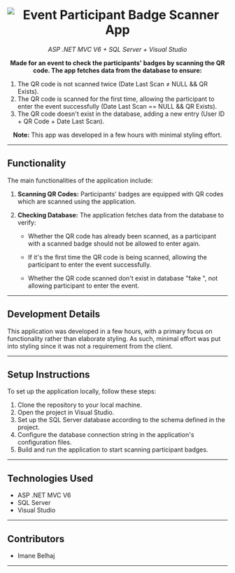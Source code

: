 <!-- README.md -->

<h1 align="center">
  <img src="https://img.shields.io/badge/-Event%20Participant%20Badge%20Scanner%20App-blue" alt="Event Participant Badge Scanner App">
</h1>

<p align="center">
  <em>ASP .NET MVC V6 + SQL Server + Visual Studio</em>
</p>

<p align="center">
  <strong>Made for an event to check the participants' badges by scanning the QR code. The app fetches data from the database to ensure:</strong>
</p>

<ol>
  <li>The QR code is not scanned twice (Date Last Scan ≠ NULL && QR Exists).</li>
  <li>The QR code is scanned for the first time, allowing the participant to enter the event successfully (Date Last Scan == NULL && QR Exists).</li>
  <li>The QR code doesn't exist in the database, adding a new entry (User ID + QR Code + Date Last Scan).</li>
</ol>

<p align="center">
  <strong>Note:</strong> This app was developed in a few hours with minimal styling effort.
</p>

---

## Functionality

The main functionalities of the application include:

1. **Scanning QR Codes:** Participants' badges are equipped with QR codes which are scanned using the application.

2. **Checking Database:** The application fetches data from the database to verify:

   - Whether the QR code has already been scanned, as a participant with a scanned badge should not be allowed to enter again.
   
   - If it's the first time the QR code is being scanned, allowing the participant to enter the event successfully.
   
   - Whether the QR code scanned don't exist in database "fake ", not allowing participant to enter the event.

---

## Development Details

This application was developed in a few hours, with a primary focus on functionality rather than elaborate styling. As such, minimal effort was put into styling since it was not a requirement from the client.

---

## Setup Instructions

To set up the application locally, follow these steps:

1. Clone the repository to your local machine.
2. Open the project in Visual Studio.
3. Set up the SQL Server database according to the schema defined in the project.
4. Configure the database connection string in the application's configuration files.
5. Build and run the application to start scanning participant badges.

---

## Technologies Used

- ASP .NET MVC V6
- SQL Server
- Visual Studio

---

## Contributors

- Imane Belhaj

---


